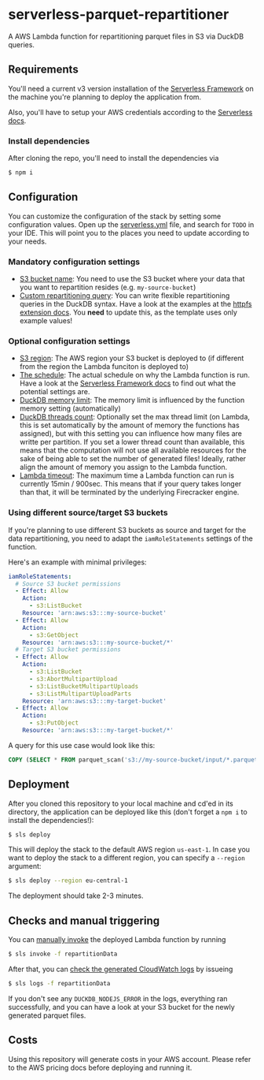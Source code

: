# serverless-parquet-repartitioner
A AWS Lambda function for repartitioning parquet files in S3 via DuckDB queries.

## Requirements
You'll need a current v3 version installation of the [Serverless Framework](https://serverless.com) on the machine you're planning to deploy the application from.

Also, you'll have to setup your AWS credentials according to the [Serverless docs](https://www.serverless.com/framework/docs/providers/aws/guide/credentials/).

### Install dependencies
After cloning the repo, you'll need to install the dependencies via

```bash
$ npm i
```

## Configuration
You can customize the configuration of the stack by setting some configuration values. Open up the [serverless.yml](serverless.yml) file, and search for `TODO` in your IDE. This will point you to the places you need to update according to your needs.

### Mandatory configuration settings

* [S3 bucket name](serverless.yml#L18): You need to use the S3 bucket where your data that you want to repartition resides (e.g. `my-source-bucket`)
* [Custom repartitioning query](serverless.yml#L77): You can write flexible repartitioning queries in the DuckDB syntax. Have a look at the examples at the [httpfs extension docs](https://duckdb.org/docs/extensions/httpfs). You **need** to update this, as the template uses only example values!

### Optional configuration settings

* [S3 region](serverless.yml#L79): The AWS region your S3 bucket is deployed to (if different from the region the Lambda funciton is deployed to)
* [The schedule](serverless.yml#L84): The actual schedule on why the Lambda function is run. Have a look at the [Serverless Framework docs](https://www.serverless.com/framework/docs/providers/aws/events/schedule) to find out what the potential settings are.
* [DuckDB memory limit](serverless.yml#L48): The memory limit is influenced by the function memory setting (automatically)
* [DuckDB threads count](serverless.yml#L75): Optionally set the max thread limit (on Lambda, this is set automatically by the amount of memory the functions has assigned), but with this setting you can influence how many files are writte per partition. If you set a lower thread count than available, this means that the computation will not use all available resources for the sake of being able to set the number of generated files! Ideally, rather align the amount of memory you assign to the Lambda function.
* [Lambda timeout](serverless.yml#L50): The maximum time a Lambda function can run is currently 15min / 900sec. This means that if your query takes longer than that, it will be terminated by the underlying Firecracker engine.

### Using different source/target S3 buckets
If you're planning to use different S3 buckets as source and target for the data repartitioning, you need to adapt the `iamRoleStatements` settings of the function.

Here's an example with minimal privileges:

```yaml
iamRoleStatements:
  # Source S3 bucket permissions
  - Effect: Allow
    Action:
      - s3:ListBucket
    Resource: 'arn:aws:s3:::my-source-bucket'
  - Effect: Allow
    Action:
      - s3:GetObject
    Resource: 'arn:aws:s3:::my-source-bucket/*'
  # Target S3 bucket permissions
  - Effect: Allow
    Action:
      - s3:ListBucket
      - s3:AbortMultipartUpload
      - s3:ListBucketMultipartUploads
      - s3:ListMultipartUploadParts
    Resource: 'arn:aws:s3:::my-target-bucket'
  - Effect: Allow
    Action:
      - s3:PutObject
    Resource: 'arn:aws:s3:::my-target-bucket/*'
```

A query for this use case would look like this:

```sql
COPY (SELECT * FROM parquet_scan('s3://my-source-bucket/input/*.parquet', HIVE_PARTITIONING = 1)) TO 's3://my-starget-bucket/output' (FORMAT PARQUET, PARTITION_BY (column1, column2, column3), ALLOW_OVERWRITE TRUE);
```

## Deployment
After you cloned this repository to your local machine and cd'ed in its directory, the application can be deployed like this (don't forget a `npm i` to install the dependencies!):

```bash
$ sls deploy
```

This will deploy the stack to the default AWS region `us-east-1`. In case you want to deploy the stack to a different region, you can specify a `--region` argument:

```bash
$ sls deploy --region eu-central-1
```

The deployment should take 2-3 minutes.

## Checks and manual triggering
You can [manually invoke](https://www.serverless.com/framework/docs/providers/aws/cli-reference/invoke) the deployed Lambda function by running

```bash
$ sls invoke -f repartitionData
```

After that, you can [check the generated CloudWatch logs](https://www.serverless.com/framework/docs/providers/aws/cli-reference/logs) by issueing

```bash
$ sls logs -f repartitionData
```

If you don't see any `DUCKDB_NODEJS_ERROR` in the logs, everything ran successfully, and you can have a look at your S3 bucket for the newly generated parquet files.

## Costs
Using this repository will generate costs in your AWS account. Please refer to the AWS pricing docs before deploying and running it.
